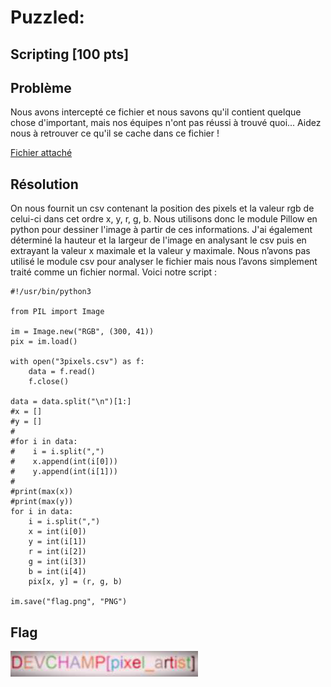 # Puzzled:
## Scripting [100 pts]
## Problème 
Nous avons intercepté ce fichier et nous savons qu'il contient quelque chose d'important, mais nos équipes n'ont pas réussi à trouvé quoi... Aidez nous à retrouver ce qu'il se cache dans ce fichier !  

[Fichier attaché](files/3pixels.csv)
## Résolution
On nous fournit un csv contenant la position des pixels et la valeur rgb de celui-ci dans cet ordre x, y, r, g, b. Nous utilisons donc le module Pillow en python pour dessiner l'image à partir de ces informations. J'ai également déterminé la hauteur et la largeur de l'image en analysant le csv puis en extrayant la valeur x maximale et la valeur y maximale. Nous n’avons pas utilisé le module csv pour analyser le fichier mais nous l’avons simplement traité comme un fichier normal. Voici notre script :
```python3
#!/usr/bin/python3

from PIL import Image

im = Image.new("RGB", (300, 41))
pix = im.load()

with open("3pixels.csv") as f:
    data = f.read()
    f.close()

data = data.split("\n")[1:]
#x = []
#y = []
#
#for i in data:
#    i = i.split(",")
#    x.append(int(i[0]))
#    y.append(int(i[1]))
#
#print(max(x))
#print(max(y))
for i in data:
    i = i.split(",")
    x = int(i[0])
    y = int(i[1])
    r = int(i[2])
    g = int(i[3])
    b = int(i[4])
    pix[x, y] = (r, g, b)

im.save("flag.png", "PNG")
```

## Flag

![Flag](/files/flag.png)

